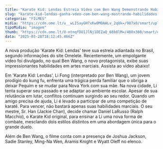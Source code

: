 ```yaml
---
title: "Karate Kid: Lendas Estreia Vídeo com Ben Wang Demonstrando Habilidades em Artes Marciais"
slug: "karate-kid-lendas-ganha-vdeo-com-ben-wang-mostrando-habilidades-marciais"
categoria: "FILMES"
midia: "https://cdn.ome.lt/u__wLISayGH7xKw0MOAALv_2qUk=/987x0/smart/uploads/conteudo/fotos/karate-kid-lendas.png"
tipoMidia: "imagem"
thumb: "https://cdn.ome.lt/U-ntnqfDU1JlNj1DEZaQ_68b8lM=/480x360/smart/extras/conteudos/karate-kid-legends_ls8uulb.png"
data: "2025-03-28T18:12:45.466Z"
---
```


A nova produção 'Karate Kid: Lendas' teve sua estreia adiantada no Brasil, segundo informações do site Omelete. Recentemente, um empolgante vídeo foi divulgado, no qual Ben Wang, o novo protagonista, exibe suas impressionantes habilidades em artes marciais. Assista ao vídeo abaixo!

Em 'Karate Kid: Lendas', Li Fong (interpretado por Ben Wang), um jovem prodígio do kung fu, enfrenta uma trágica perda familiar que o obriga a deixar Pequim e se mudar para Nova York com sua mãe. Na nova cidade, Li tenta superar seu passado e se adaptar ao ambiente escolar. Apesar de sua relutância em lutar, conflitos continuam surgindo ao seu redor. Quando um amigo precisa de ajuda, Li é levado a participar de uma competição de karatê. Para vencer, não bastará apenas suas habilidades marciais. O seu mestre, Sr. Han (Jackie Chan), decide chamar Daniel LaRusso (Ralph Macchio), o Karate Kid original, para ensinar a Li uma nova forma de combate, mesclando dois estilos distintos em uma abordagem única para o grande duelo.

Além de Ben Wang, o filme conta com a presença de Joshua Jackson, Sadie Stanley, Ming-Na Wen, Aramis Knight e Wyatt Oleff no elenco.